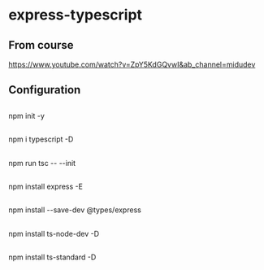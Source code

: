 # express-typescript

## From course
https://www.youtube.com/watch?v=ZpY5KdGQvwI&ab_channel=midudev

## Configuration

##
npm init -y

##
npm i typescript -D

##
npm run tsc -- --init

##
npm install express -E

##
npm install --save-dev @types/express

##
npm install ts-node-dev -D

##
npm install ts-standard -D
